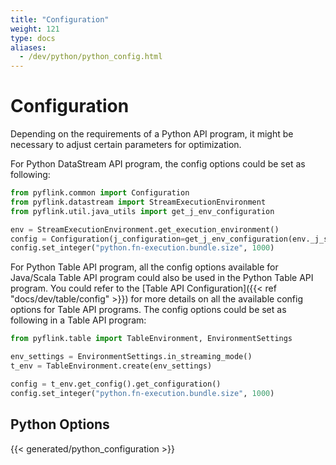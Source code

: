 ```yaml
---
title: "Configuration"
weight: 121
type: docs
aliases:
  - /dev/python/python_config.html
---
```

<!--
Licensed to the Apache Software Foundation (ASF) under one
or more contributor license agreements.  See the NOTICE file
distributed with this work for additional information
regarding copyright ownership.  The ASF licenses this file
to you under the Apache License, Version 2.0 (the
"License"); you may not use this file except in compliance
with the License.  You may obtain a copy of the License at

  http://www.apache.org/licenses/LICENSE-2.0

Unless required by applicable law or agreed to in writing,
software distributed under the License is distributed on an
"AS IS" BASIS, WITHOUT WARRANTIES OR CONDITIONS OF ANY
KIND, either express or implied.  See the License for the
specific language governing permissions and limitations
under the License.
-->

# Configuration

Depending on the requirements of a Python API program, it might be necessary to adjust certain parameters for optimization.

For Python DataStream API program, the config options could be set as following:
```python
from pyflink.common import Configuration
from pyflink.datastream import StreamExecutionEnvironment
from pyflink.util.java_utils import get_j_env_configuration

env = StreamExecutionEnvironment.get_execution_environment()
config = Configuration(j_configuration=get_j_env_configuration(env._j_stream_execution_environment))
config.set_integer("python.fn-execution.bundle.size", 1000)
```

For Python Table API program, all the config options available for Java/Scala Table API
program could also be used in the Python Table API program.
You could refer to the [Table API Configuration]({{< ref "docs/dev/table/config" >}}) for more details
on all the available config options for Table API programs.
The config options could be set as following in a Table API program:
```python
from pyflink.table import TableEnvironment, EnvironmentSettings

env_settings = EnvironmentSettings.in_streaming_mode()
t_env = TableEnvironment.create(env_settings)

config = t_env.get_config().get_configuration()
config.set_integer("python.fn-execution.bundle.size", 1000)
```

## Python Options

{{< generated/python_configuration >}}
